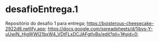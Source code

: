 # desafioEntrega.1
Repositório do desafio 1 para entrega;
https://boisterous-cheesecake-2922d8.netlify.app;
https://docs.google.com/spreadsheets/d/1ibvs-Y-uUwiN_HigWWI21bxW4_VDtFLxDCJAFgtIyBs/edit?pli=1#gid=0;

